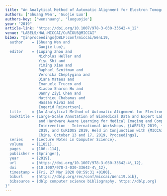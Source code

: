 ```yaml
---
title: "An Analytical Method of Automatic Alignment for Electron Tomography"
authors: ['Shuang Wen', 'Guojie Luo']
authors-key: ['wenshuang', 'luoguojie']
year: "2019"
article-link: "https://doi.org/10.1007/978-3-030-33642-4_12"
venue: "LABELS/HAL-MICCAI/CuRIOUS@MICCAI"
bibex: "@inproceedings{DBLP:conf/miccai/WenL19,
  author    = {Shuang Wen and
               Guojie Luo},
  editor    = {Luping Zhou and
               Nicholas Heller and
               Yiyu Shi and
               Yiming Xiao and
               Raphael Sznitman and
               Veronika Cheplygina and
               Diana Mateus and
               Emanuele Trucco and
               Xiaobo Sharon Hu and
               Danny Ziyi Chen and
               Matthieu Chabanas and
               Hassan Rivaz and
               Ingerid Reinertsen},
  title     = {An Analytical Method of Automatic Alignment for Electron Tomography},
  booktitle = {Large-Scale Annotation of Biomedical Data and Expert Label Synthesis
               and Hardware Aware Learning for Medical Imaging and Computer Assisted
               Intervention - International Workshops, {LABELS} 2019, {HAL-MICCAI}
               2019, and CuRIOUS 2019, Held in Conjunction with {MICCAI} 2019, Shenzhen,
               China, October 13 and 17, 2019, Proceedings},
  series    = {Lecture Notes in Computer Science},
  volume    = {11851},
  pages     = {106--114},
  publisher = {Springer},
  year      = {2019},
  url       = {https://doi.org/10.1007/978-3-030-33642-4\_12},
  doi       = {10.1007/978-3-030-33642-4\_12},
  timestamp = {Fri, 27 Mar 2020 08:59:31 +0100},
  biburl    = {https://dblp.org/rec/conf/miccai/WenL19.bib},
  bibsource = {dblp computer science bibliography, https://dblp.org}
}"
---
```

